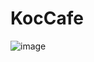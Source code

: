 # KocCafe
![image](https://github.com/user-attachments/assets/f233067c-c3e3-4b2d-8a46-70f4f737e113)


